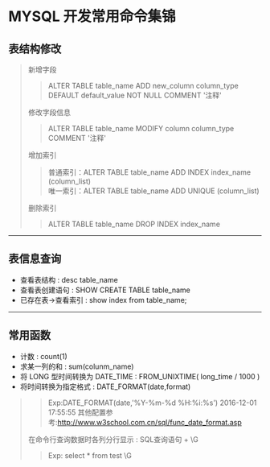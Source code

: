 MYSQL 开发常用命令集锦
=================================

表结构修改
---------------------------------

> 新增字段
>
> > ALTER TABLE table_name ADD new_column column_type  DEFAULT default_value NOT NULL COMMENT '注释'
>
> 修改字段信息
>
> > ALTER TABLE table_name MODIFY column column_type  COMMENT '注释'
>
> 增加索引
> 
> > 普通索引：ALTER TABLE table_name ADD INDEX index_name (column_list)   
> > 唯一索引：ALTER TABLE table_name ADD UNIQUE (column_list)
>
> 删除索引
> > ALTER TABLE table_name DROP INDEX index_name

****

表信息查询
-----------------------------
* 查看表结构 :  desc table_name 
* 查看表创建语句  :  SHOW CREATE TABLE  table_name
* 已存在表->查看索引  :   show index from table_name;

****

常用函数
------------------------------
* 计数    :  count(1)
* 求某一列的和   :  sum(colunm_name)
* 将 LONG 型时间转换为 DATE_TIME :    FROM_UNIXTIME( long_time / 1000 )
* 将时间转换为指定格式   : DATE_FORMAT(date,format)

>
> > Exp:DATE_FORMAT(date,'%Y-%m-%d %H:%i:%s')   2016-12-01 17:55:55
> > 其他配置参考:http://www.w3school.com.cn/sql/func_date_format.asp
>
> 在命令行查询数据时各列分行显示   :  SQL查询语句 + \G           
>
> > Exp: select * from test \G  








